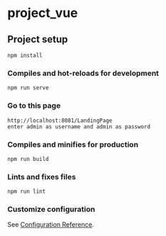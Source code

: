 # project_vue

## Project setup

```
npm install
```

### Compiles and hot-reloads for development

```
npm run serve
```

### Go to this page

```
http://localhost:8081/LandingPage
enter admin as username and admin as password
```

### Compiles and minifies for production

```
npm run build
```

### Lints and fixes files

```
npm run lint
```

### Customize configuration

See [Configuration Reference](https://cli.vuejs.org/config/).

